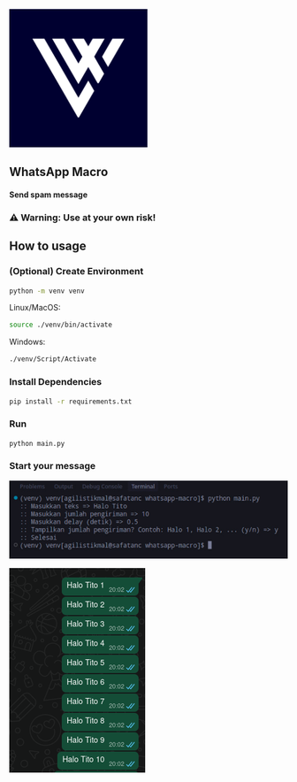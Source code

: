 <img src=".github/images/verdex_bg.png" width="250">

## WhatsApp Macro
#### Send spam message

### ⚠ Warning: Use at your own risk!

## How to usage

### (Optional) Create Environment
```zsh
python -m venv venv
```

Linux/MacOS:
```zsh
source ./venv/bin/activate
```

Windows:
```zsh
./venv/Script/Activate
```

### Install Dependencies
```zsh
pip install -r requirements.txt
```

### Run
```zsh
python main.py
```

### Start your message
![](.github/images/running.png)

![](.github/images/result.png)